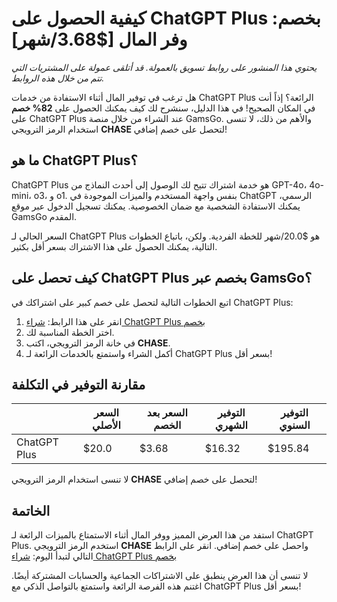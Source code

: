 # كيفية الحصول على ChatGPT Plus بخصم: وفر المال [$3.68/شهر]
*يحتوي هذا المنشور على روابط تسويق بالعمولة. قد أتلقى عمولة على المشتريات التي تتم من خلال هذه الروابط.*

هل ترغب في توفير المال أثناء الاستفادة من خدمات ChatGPT Plus الرائعة؟ إذاً أنت في المكان الصحيح! في هذا الدليل، سنشرح لك كيف يمكنك الحصول على **82% خصم** على ChatGPT Plus عند الشراء من خلال منصة GamsGo. والأهم من ذلك، لا تنسى استخدام الرمز الترويجي **CHASE** لتحصل على خصم إضافي!

## ما هو ChatGPT Plus؟
ChatGPT Plus هو خدمة اشتراك تتيح لك الوصول إلى أحدث النماذج من GPT-4o، 4o-mini، o3، و o1. بنفس واجهة المستخدم والميزات الموجودة في ChatGPT الرسمي، يمكنك الاستفادة الشخصية مع ضمان الخصوصية. يمكنك تسجيل الدخول عبر موقع GamsGo المقدم.

السعر الحالي لـ ChatGPT Plus هو $20.0/شهر للخطة الفردية. ولكن، باتباع الخطوات التالية، يمكنك الحصول على هذا الاشتراك بسعر أقل بكثير.

## كيف تحصل على ChatGPT Plus بخصم عبر GamsGo؟
اتبع الخطوات التالية لتحصل على خصم كبير على اشتراكك في ChatGPT Plus:

1. انقر على هذا الرابط: [شراء ChatGPT Plus بخصم](https://www.gamsgo.com/partner/ykeX7B)
2. اختر الخطة المناسبة لك.
3. في خانة الرمز الترويجي، اكتب **CHASE**.
4. أكمل الشراء واستمتع بالخدمات الرائعة لـ ChatGPT Plus بسعر أقل!

## مقارنة التوفير في التكلفة
|   | السعر الأصلي | السعر بعد الخصم | التوفير الشهري | التوفير السنوي |
|---|---|---|---|---|
| ChatGPT Plus | $20.0 | $3.68 | $16.32 | $195.84 |

لا تنسى استخدام الرمز الترويجي **CHASE** لتحصل على خصم إضافي!

## الخاتمة
استفد من هذا العرض المميز ووفر المال أثناء الاستمتاع بالميزات الرائعة لـ ChatGPT Plus. استخدم الرمز الترويجي **CHASE** واحصل على خصم إضافي. انقر على الرابط التالي لتبدأ اليوم: [شراء ChatGPT Plus بخصم](https://www.gamsgo.com/partner/ykeX7B)

لا تنسى أن هذا العرض ينطبق على الاشتراكات الجماعية والحسابات المشتركة أيضًا. اغتنم هذه الفرصة الرائعة واستمتع بالتواصل الذكي مع ChatGPT Plus بسعر أقل!